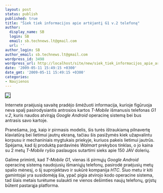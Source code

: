 ```yaml
---
layout: post
status: publish
published: true
title: "Šiek tiek informacijos apie artėjantį G1 v.2 telefoną"
author:
  display_name: SB
  login: SB
  email: sb.technews.lt@gmail.com
  url: ''
author_login: SB
author_email: sb.technews.lt@gmail.com
wordpress_id: 3498
wordpress_url: http://localhost/site/new/siek_tiek_informacijos_apie_artejanti_g1_v2_telefona/
date: '2009-05-11 15:49:15 +0300'
date_gmt: '2009-05-11 15:49:15 +0300'
categories:
- Naujienos
---
```

<div class="imgright"><img src="http://img216.imageshack.us/img216/9154/164623tmobileg1v2350.jpg" border="1" /></div>
<p>Internete praėjusią savaitę pradėjo šmėžuoti informacija, kurioje figūruoja neva spalį pasirodysiantis antrosios kartos <i>T-Mobile</i> išmanusis telefonas <i>G1 v.2</i>, kuris naudos atvirąją <i>Google Android</i> operacinę sistemą bei bus antrasis savo kartoje.</p>
<p>Pranešama, jog, kaip ir pirmasis modelis, šis turės ištraukiamą pilnavertę klaviatūrą bei lietimui jautrų ekraną, tačiau šis pasižymės kiek užapvalintu korpusu ir mechaniniais mygtukais priekyje, kuriuos pakeis lietimui jautrūs. Spėjama, kad šį produktą pardavinės <i>Walmart</i> prekybos tinklas, o jo kaina su 2 metų <i>T-Mobile</i> ryšio paslaugos sutartimi sieks apie 150 JAV dolerių.</p>
<p>Galime priminti, kad <i>T-Mobile G1</i>, vienas iš pirmųjų <i>Google Android</i> operacinę sistemą naudojusių išmaniųjų telefonų, pasirodė praėjusių metų spalio mėnesį, o šį suprojektavo ir sukūrė kompanija <i>HTC</i>. Šiuo metu ir kiti gamintojai yra susidomėją šia, ypač pigia atvirojo kodo operacine sistema, tad šiais metais turėtume sulaukti ne vienos dešimties naujų telefonų, grįstų būtent pastarąja platforma.</p>
